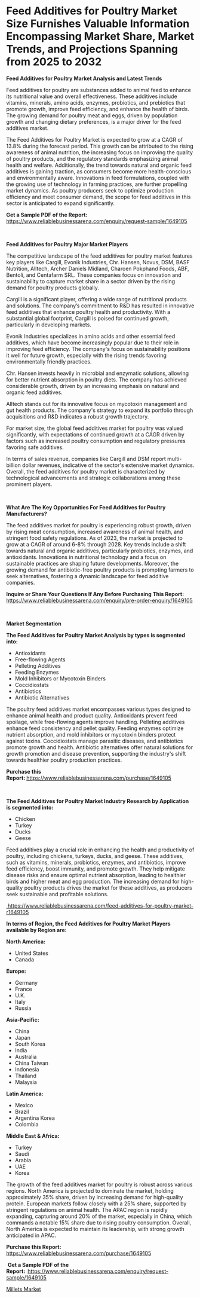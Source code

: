 <p><h1>Feed Additives for Poultry Market Size Furnishes Valuable Information Encompassing Market Share, Market Trends, and Projections Spanning from 2025 to 2032</h1></p><p><strong>Feed Additives for Poultry Market Analysis and Latest Trends</strong></p>
<p><p>Feed additives for poultry are substances added to animal feed to enhance its nutritional value and overall effectiveness. These additives include vitamins, minerals, amino acids, enzymes, probiotics, and prebiotics that promote growth, improve feed efficiency, and enhance the health of birds. The growing demand for poultry meat and eggs, driven by population growth and changing dietary preferences, is a major driver for the feed additives market.</p><p>The Feed Additives for Poultry Market is expected to grow at a CAGR of 13.8% during the forecast period. This growth can be attributed to the rising awareness of animal nutrition, the increasing focus on improving the quality of poultry products, and the regulatory standards emphasizing animal health and welfare. Additionally, the trend towards natural and organic feed additives is gaining traction, as consumers become more health-conscious and environmentally aware. Innovations in feed formulations, coupled with the growing use of technology in farming practices, are further propelling market dynamics. As poultry producers seek to optimize production efficiency and meet consumer demand, the scope for feed additives in this sector is anticipated to expand significantly.</p></p>
<p><strong>Get a Sample PDF of the Report:&nbsp;</strong> <a href="https://www.reliablebusinessarena.com/enquiry/request-sample/1649105?utm_campaign=2488&utm_medium=2&utm_source=Github&utm_content=ia&utm_term=30032025&utm_id=feed-additives-for-poultry">https://www.reliablebusinessarena.com/enquiry/request-sample/1649105</a></p>
<p>&nbsp;</p>
<p><strong>Feed Additives for Poultry Major Market Players</strong></p>
<p><p>The competitive landscape of the feed additives for poultry market features key players like Cargill, Evonik Industries, Chr. Hansen, Novus, DSM, BASF Nutrition, Alltech, Archer Daniels Midland, Charoen Pokphand Foods, ABF, Bentoli, and Centafarm SRL. These companies focus on innovation and sustainability to capture market share in a sector driven by the rising demand for poultry products globally.</p><p>Cargill is a significant player, offering a wide range of nutritional products and solutions. The company’s commitment to R&D has resulted in innovative feed additives that enhance poultry health and productivity. With a substantial global footprint, Cargill is poised for continued growth, particularly in developing markets.</p><p>Evonik Industries specializes in amino acids and other essential feed additives, which have become increasingly popular due to their role in improving feed efficiency. The company's focus on sustainability positions it well for future growth, especially with the rising trends favoring environmentally friendly practices.</p><p>Chr. Hansen invests heavily in microbial and enzymatic solutions, allowing for better nutrient absorption in poultry diets. The company has achieved considerable growth, driven by an increasing emphasis on natural and organic feed additives.</p><p>Alltech stands out for its innovative focus on mycotoxin management and gut health products. The company's strategy to expand its portfolio through acquisitions and R&D indicates a robust growth trajectory.</p><p>For market size, the global feed additives market for poultry was valued significantly, with expectations of continued growth at a CAGR driven by factors such as increased poultry consumption and regulatory pressures favoring safe additives.</p><p>In terms of sales revenue, companies like Cargill and DSM report multi-billion dollar revenues, indicative of the sector's extensive market dynamics. Overall, the feed additives for poultry market is characterized by technological advancements and strategic collaborations among these prominent players.</p></p>
<p>&nbsp;</p>
<p><strong>What Are The Key Opportunities For Feed Additives for Poultry Manufacturers?</strong></p>
<p><p>The feed additives market for poultry is experiencing robust growth, driven by rising meat consumption, increased awareness of animal health, and stringent food safety regulations. As of 2023, the market is projected to grow at a CAGR of around 6-8% through 2028. Key trends include a shift towards natural and organic additives, particularly probiotics, enzymes, and antioxidants. Innovations in nutritional technology and a focus on sustainable practices are shaping future developments. Moreover, the growing demand for antibiotic-free poultry products is prompting farmers to seek alternatives, fostering a dynamic landscape for feed additive companies.</p></p>
<p><strong>Inquire or Share Your Questions If Any Before Purchasing This Report:</strong> <a href="https://www.reliablebusinessarena.com/enquiry/pre-order-enquiry/1649105?utm_campaign=2488&utm_medium=2&utm_source=Github&utm_content=ia&utm_term=30032025&utm_id=feed-additives-for-poultry">https://www.reliablebusinessarena.com/enquiry/pre-order-enquiry/1649105</a></p>
<p>&nbsp;</p>
<p><strong>Market Segmentation</strong></p>
<p><strong>The Feed Additives for Poultry Market Analysis by types is segmented into:</strong></p>
<p><ul><li>Antioxidants</li><li>Free-flowing Agents</li><li>Pelleting Additives</li><li>Feeding Enzymes</li><li>Mold Inhibitors or Mycotoxin Binders</li><li>Coccidiostats</li><li>Antibiotics</li><li>Antibiotic Alternatives</li></ul></p>
<p><p>The poultry feed additives market encompasses various types designed to enhance animal health and product quality. Antioxidants prevent feed spoilage, while free-flowing agents improve handling. Pelleting additives enhance feed consistency and pellet quality. Feeding enzymes optimize nutrient absorption, and mold inhibitors or mycotoxin binders protect against toxins. Coccidiostats manage parasitic diseases, and antibiotics promote growth and health. Antibiotic alternatives offer natural solutions for growth promotion and disease prevention, supporting the industry's shift towards healthier poultry production practices.</p></p>
<p><strong>Purchase this Report:&nbsp;</strong><a href="https://www.reliablebusinessarena.com/purchase/1649105?utm_campaign=2488&utm_medium=2&utm_source=Github&utm_content=ia&utm_term=30032025&utm_id=feed-additives-for-poultry">https://www.reliablebusinessarena.com/purchase/1649105</a></p>
<p>&nbsp;</p>
<p><strong>The Feed Additives for Poultry Market Industry Research by Application is segmented into:</strong></p>
<p><ul><li>Chicken</li><li>Turkey</li><li>Ducks</li><li>Geese</li></ul></p>
<p><p>Feed additives play a crucial role in enhancing the health and productivity of poultry, including chickens, turkeys, ducks, and geese. These additives, such as vitamins, minerals, probiotics, enzymes, and antibiotics, improve feed efficiency, boost immunity, and promote growth. They help mitigate disease risks and ensure optimal nutrient absorption, leading to healthier birds and higher meat and egg production. The increasing demand for high-quality poultry products drives the market for these additives, as producers seek sustainable and profitable solutions.</p></p>
<p><a href="https://www.reliablebusinessarena.com/feed-additives-for-poultry-market-r1649105?utm_campaign=2488&utm_medium=2&utm_source=Github&utm_content=ia&utm_term=30032025&utm_id=feed-additives-for-poultry">&nbsp;https://www.reliablebusinessarena.com/feed-additives-for-poultry-market-r1649105</a></p>
<p><strong>In terms of Region, the Feed Additives for Poultry Market Players available by Region are:</strong></p>
<p>
    <p> <strong> North America: </strong>
        <ul>
            <li>United States</li>
            <li>Canada</li>
        </ul>
        </p> 
    <p> <strong> Europe: </strong>
        <ul>
            <li>Germany</li>
            <li>France</li>
            <li>U.K.</li>
            <li>Italy</li>
            <li>Russia</li>
        </ul>
        </p> 
    <p> <strong> Asia-Pacific: </strong>
        <ul>
            <li>China</li>
            <li>Japan</li>
            <li>South Korea</li>
            <li>India</li>
            <li>Australia</li>
            <li>China Taiwan</li>
            <li>Indonesia</li>
            <li>Thailand</li>
            <li>Malaysia</li>
        </ul>
        </p> 
    <p> <strong> Latin America: </strong>
        <ul>
            <li>Mexico</li>
            <li>Brazil</li>
            <li>Argentina Korea</li>
            <li>Colombia</li>
        </ul>
        </p> 
    <p> <strong> Middle East & Africa: </strong>
        <ul>
            <li>Turkey</li>
            <li>Saudi</li>
            <li>Arabia</li>
            <li>UAE</li>
            <li>Korea</li>
        </ul>
    </p>
    </p>
<p><p>The growth of the feed additives market for poultry is robust across various regions. North America is projected to dominate the market, holding approximately 35% share, driven by increasing demand for high-quality protein. European markets follow closely with a 25% share, supported by stringent regulations on animal health. The APAC region is rapidly expanding, capturing around 20% of the market, especially in China, which commands a notable 15% share due to rising poultry consumption. Overall, North America is expected to maintain its leadership, with strong growth anticipated in APAC.</p></p>
<p><strong>Purchase this Report: </strong><a href="https://www.reliablebusinessarena.com/purchase/1649105?utm_campaign=2488&utm_medium=2&utm_source=Github&utm_content=ia&utm_term=30032025&utm_id=feed-additives-for-poultry">https://www.reliablebusinessarena.com/purchase/1649105</a></p>
<p>&nbsp;<strong>Get a Sample PDF of the Report:&nbsp;&nbsp;</strong><a href="https://www.reliablebusinessarena.com/enquiry/request-sample/1649105?utm_campaign=2488&utm_medium=2&utm_source=Github&utm_content=ia&utm_term=30032025&utm_id=feed-additives-for-poultry">https://www.reliablebusinessarena.com/enquiry/request-sample/1649105</a></p>
<p><strong></strong></p>
<p><p><a href="https://github.com/sherikacas30/Market-Research-Report-List-1/blob/main/millets-market.md?utm_campaign=2488&utm_medium=2&utm_source=Github&utm_content=ia&utm_term=30032025&utm_id=feed-additives-for-poultry">Millets Market</a></p></p>